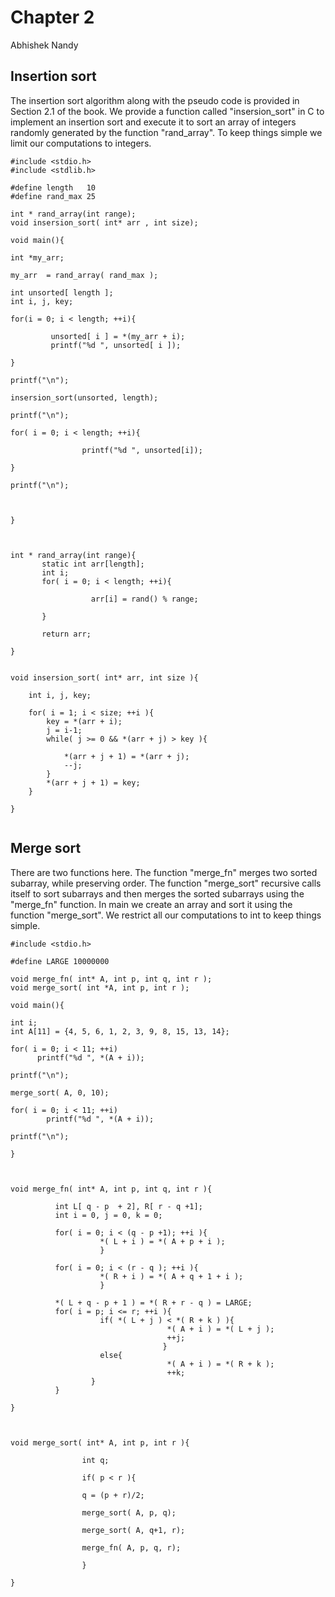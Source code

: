 Chapter 2
================
Abhishek Nandy

Insertion sort
--------------

The insertion sort algorithm along with the pseudo code is provided in Section 2.1 of the book. We provide a function called "insersion\_sort" in C to implement an insertion sort and execute it to sort an array of integers randomly generated by the function "rand\_array". To keep things simple we limit our computations to integers.

``` rcpp
#include <stdio.h>
#include <stdlib.h>

#define length   10
#define rand_max 25

int * rand_array(int range);
void insersion_sort( int* arr , int size);

void main(){

int *my_arr;

my_arr  = rand_array( rand_max );

int unsorted[ length ];
int i, j, key;

for(i = 0; i < length; ++i){

         unsorted[ i ] = *(my_arr + i);       
         printf("%d ", unsorted[ i ]);

}

printf("\n");

insersion_sort(unsorted, length);

printf("\n");

for( i = 0; i < length; ++i){

                printf("%d ", unsorted[i]);

}

printf("\n");

 

}

 

int * rand_array(int range){
       static int arr[length];
       int i;
       for( i = 0; i < length; ++i){

                  arr[i] = rand() % range;

       }

       return arr;

}

 
void insersion_sort( int* arr, int size ){

    int i, j, key;

    for( i = 1; i < size; ++i ){
        key = *(arr + i);
        j = i-1;
        while( j >= 0 && *(arr + j) > key ){

            *(arr + j + 1) = *(arr + j);
            --j;
        }
        *(arr + j + 1) = key;
    }
    
}
 
```

Merge sort
----------

There are two functions here. The function "merge\_fn" merges two sorted subarray, while preserving order. The function "merge\_sort" recursive calls itself to sort subarrays and then merges the sorted subarrays using the "merge\_fn" function. In main we create an array and sort it using the function "merge\_sort". We restrict all our computations to int to keep things simple.

``` rcpp
#include <stdio.h>

#define LARGE 10000000

void merge_fn( int* A, int p, int q, int r );
void merge_sort( int *A, int p, int r );

void main(){

int i;
int A[11] = {4, 5, 6, 1, 2, 3, 9, 8, 15, 13, 14};

for( i = 0; i < 11; ++i)
      printf("%d ", *(A + i));

printf("\n");

merge_sort( A, 0, 10);

for( i = 0; i < 11; ++i)
        printf("%d ", *(A + i));

printf("\n");

}

 

void merge_fn( int* A, int p, int q, int r ){

          int L[ q - p  + 2], R[ r - q +1];
          int i = 0, j = 0, k = 0;
          
          for( i = 0; i < (q - p +1); ++i ){
                    *( L + i ) = *( A + p + i );
                    }

          for( i = 0; i < (r - q ); ++i ){
                    *( R + i ) = *( A + q + 1 + i );
                    }

          *( L + q - p + 1 ) = *( R + r - q ) = LARGE;
          for( i = p; i <= r; ++i ){
                    if( *( L + j ) < *( R + k ) ){
                                   *( A + i ) = *( L + j );
                                   ++j;
                                  }
                    else{
                                   *( A + i ) = *( R + k );
                                   ++k;
                  }
          }

}

 

void merge_sort( int* A, int p, int r ){

                int q;

                if( p < r ){

                q = (p + r)/2;

                merge_sort( A, p, q);

                merge_sort( A, q+1, r);

                merge_fn( A, p, q, r);

                }

}
```
